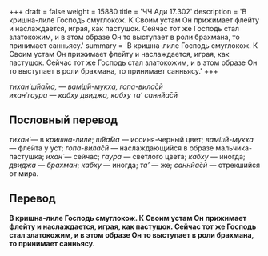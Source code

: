 +++
draft = false
weight = 15880
title = 'ЧЧ Ади 17.302'
description = 'В кришна-лиле Господь смуглокож. К Своим устам Он прижимает флейту и наслаждается, играя, как пастушок. Сейчас тот же Господь стал златокожим, и в этом образе Он то выступает в роли брахмана, то принимает санньясу.'
summary = 'В кришна-лиле Господь смуглокож. К Своим устам Он прижимает флейту и наслаждается, играя, как пастушок. Сейчас тот же Господь стал златокожим, и в этом образе Он то выступает в роли брахмана, то принимает санньясу.'
+++

_тихан̇ ш́йа̄ма, — вам̇ш́ӣ-мукха, гопа-вила̄сӣ  
ихан̇ гаура — кабху двиджа, кабху та’ саннйа̄сӣ_

## Пословный перевод

_тихан̇_ — в _кришна-лиле_; _ш́йа̄ма_ — иссиня-черный цвет; _вам̇ш́ӣ_\-_мукха_ — флейта у уст; _гопа_\-_вила̄сӣ_ — наслаждающийся в образе мальчика-пастушка; _ихан̇_ — сейчас; _гаура_ — светлого цвета; _кабху_ — иногда; _двиджа_ — _брахман_; _кабху_ — иногда; _та’_ — же; _саннйа̄сӣ_ — отрекшийся от мира.

## Перевод

**В кришна-лиле Господь смуглокож. К Своим устам Он прижимает флейту и наслаждается, играя, как пастушок. Сейчас тот же Господь стал златокожим, и в этом образе Он то выступает в роли брахмана, то принимает санньясу.**
